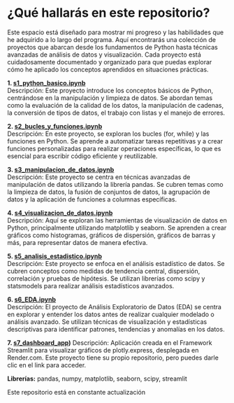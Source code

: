 # **¿Qué hallarás en este repositorio?** 
Este espacio está diseñado para mostrar mi progreso y las habilidades que he adquirido a lo largo del programa. Aquí encontrarás una colección de proyectos que abarcan desde los fundamentos de Python hasta técnicas avanzadas de análisis de datos y visualización. Cada proyecto está cuidadosamente documentado y organizado para que puedas explorar cómo he aplicado los conceptos aprendidos en situaciones prácticas.

**1. [s1_python_basico.ipynb](s1_python_basico.ipynb)**<br>
Descripción: Este proyecto introduce los conceptos básicos de Python, centrándose en la manipulación y limpieza de datos. Se abordan temas como la evaluación de la calidad de los datos, la manipulación de cadenas, la conversión de tipos de datos, el trabajo con listas y el manejo de errores.

**2. [s2_bucles_y_funciones.ipynb](s2_bucles_y_funciones.ipynb)**<br>
Descripción: En este proyecto, se exploran los bucles (for, while) y las funciones en Python. Se aprende a automatizar tareas repetitivas y a crear funciones personalizadas para realizar operaciones específicas, lo que es esencial para escribir código eficiente y reutilizable.

**3. [s3_manipulacion_de_datos.ipynb](s3_manipulacion_de_datos.ipynb)**<br>
Descripción: Este proyecto se centra en técnicas avanzadas de manipulación de datos utilizando la librería pandas. Se cubren temas como la limpieza de datos, la fusión de conjuntos de datos, la agrupación de datos y la aplicación de funciones a columnas específicas.

**4. [s4_visualizacion_de_datos.ipynb](s4_visualizacion_de_datos.ipynb)**<br>
Descripción: Aquí se exploran las herramientas de visualización de datos en Python, principalmente utilizando matplotlib y seaborn. Se aprenden a crear gráficos como histogramas, gráficos de dispersión, gráficos de barras y más, para representar datos de manera efectiva.

**5. [s5_analisis_estadistico.ipynb](s5_analisis_estadistico.ipynb)**<br>
Descripción: Este proyecto se enfoca en el análisis estadístico de datos. Se cubren conceptos como medidas de tendencia central, dispersión, correlación y pruebas de hipótesis. Se utilizan librerías como scipy y statsmodels para realizar análisis estadísticos avanzados.

**6. [s6_EDA.ipynb](s6_EDA.ipynb)**<br>
Descripción: El proyecto de Análisis Exploratorio de Datos (EDA) se centra en explorar y entender los datos antes de realizar cualquier modelado o análisis avanzado. Se utilizan técnicas de visualización y estadísticas descriptivas para identificar patrones, tendencias y anomalías en los datos.

**7. [s7_dashboard_app](https://github.com/leoglezcts/dashboard_app))**
Descripción: Aplicación creada en el Framework Streamlit para visualizar gráficos de plotly.express, desplegada en Render.com. Este proyecto tiene su propio repositorio, pero puedes darle clic en el link para acceder.


**Librerías:** pandas, numpy, matplotlib, seaborn, scipy, streamlit

Este repositorio está en constante actualización 

